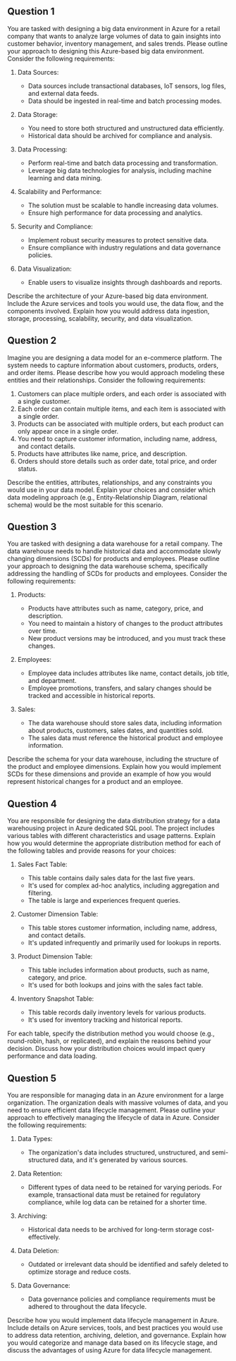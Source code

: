 ## Question 1

You are tasked with designing a big data environment in Azure for a retail company that wants to analyze large volumes of data to gain insights into customer behavior, inventory management, and sales trends. Please outline your approach to designing this Azure-based big data environment. Consider the following requirements:

1. Data Sources:

    * Data sources include transactional databases, IoT sensors, log files, and external data feeds.
    * Data should be ingested in real-time and batch processing modes.

2. Data Storage:

    * You need to store both structured and unstructured data efficiently.
    * Historical data should be archived for compliance and analysis.

3. Data Processing:

    * Perform real-time and batch data processing and transformation.
    * Leverage big data technologies for analysis, including machine learning and data mining.

4. Scalability and Performance:

    * The solution must be scalable to handle increasing data volumes.
    * Ensure high performance for data processing and analytics.

5. Security and Compliance:

    * Implement robust security measures to protect sensitive data.
    * Ensure compliance with industry regulations and data governance policies.

6. Data Visualization:

    * Enable users to visualize insights through dashboards and reports.

Describe the architecture of your Azure-based big data environment. Include the Azure services and tools you would use, the data flow, and the components involved. Explain how you would address data ingestion, storage, processing, scalability, security, and data visualization.

## Question 2

Imagine you are designing a data model for an e-commerce platform. The system needs to capture information about customers, products, orders, and order items. Please describe how you would approach modeling these entities and their relationships. Consider the following requirements:

1. Customers can place multiple orders, and each order is associated with a single customer.
2. Each order can contain multiple items, and each item is associated with a single order.
3. Products can be associated with multiple orders, but each product can only appear once in a single order.
4. You need to capture customer information, including name, address, and contact details.
5. Products have attributes like name, price, and description.
6. Orders should store details such as order date, total price, and order status.

Describe the entities, attributes, relationships, and any constraints you would use in your data model. Explain your choices and consider which data modeling approach (e.g., Entity-Relationship Diagram, relational schema) would be the most suitable for this scenario.

## Question 3

You are tasked with designing a data warehouse for a retail company. The data warehouse needs to handle historical data and accommodate slowly changing dimensions (SCDs) for products and employees. Please outline your approach to designing the data warehouse schema, specifically addressing the handling of SCDs for products and employees. Consider the following requirements:

1. Products:

    * Products have attributes such as name, category, price, and description.
    * You need to maintain a history of changes to the product attributes over time.
    * New product versions may be introduced, and you must track these changes.

2. Employees:

    * Employee data includes attributes like name, contact details, job title, and department.
    * Employee promotions, transfers, and salary changes should be tracked and accessible in historical reports.

3. Sales:

    * The data warehouse should store sales data, including information about products, customers, sales dates, and quantities sold.
    * The sales data must reference the historical product and employee information.

Describe the schema for your data warehouse, including the structure of the product and employee dimensions. Explain how you would implement SCDs for these dimensions and provide an example of how you would represent historical changes for a product and an employee.

## Question 4

You are responsible for designing the data distribution strategy for a data warehousing project in Azure dedicated SQL pool. The project includes various tables with different characteristics and usage patterns. Explain how you would determine the appropriate distribution method for each of the following tables and provide reasons for your choices:

1. Sales Fact Table:

    * This table contains daily sales data for the last five years.
    * It's used for complex ad-hoc analytics, including aggregation and filtering.
    * The table is large and experiences frequent queries.

2. Customer Dimension Table:

    * This table stores customer information, including name, address, and contact details.
    * It's updated infrequently and primarily used for lookups in reports.

3. Product Dimension Table:

    * This table includes information about products, such as name, category, and price.
    * It's used for both lookups and joins with the sales fact table.

4. Inventory Snapshot Table:

    * This table records daily inventory levels for various products.
    * It's used for inventory tracking and historical reports.

For each table, specify the distribution method you would choose (e.g., round-robin, hash, or replicated), and explain the reasons behind your decision. Discuss how your distribution choices would impact query performance and data loading.

## Question 5

You are responsible for managing data in an Azure environment for a large organization. The organization deals with massive volumes of data, and you need to ensure efficient data lifecycle management. Please outline your approach to effectively managing the lifecycle of data in Azure. Consider the following requirements:

1. Data Types:

    * The organization's data includes structured, unstructured, and semi-structured data, and it's generated by various sources.

2. Data Retention:

    * Different types of data need to be retained for varying periods. For example, transactional data must be retained for regulatory compliance, while log data can be retained for a shorter time.

3. Archiving:

    * Historical data needs to be archived for long-term storage cost-effectively.

4. Data Deletion:

    * Outdated or irrelevant data should be identified and safely deleted to optimize storage and reduce costs.

5. Data Governance:

    * Data governance policies and compliance requirements must be adhered to throughout the data lifecycle.

Describe how you would implement data lifecycle management in Azure. Include details on Azure services, tools, and best practices you would use to address data retention, archiving, deletion, and governance. Explain how you would categorize and manage data based on its lifecycle stage, and discuss the advantages of using Azure for data lifecycle management.